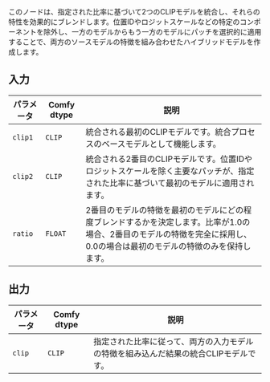 このノードは、指定された比率に基づいて2つのCLIPモデルを統合し、それらの特性を効果的にブレンドします。位置IDやロジットスケールなどの特定のコンポーネントを除外し、一方のモデルからもう一方のモデルにパッチを選択的に適用することで、両方のソースモデルの特徴を組み合わせたハイブリッドモデルを作成します。

## 入力

| パラメータ | Comfy dtype | 説明 |
|-----------|-------------|-------------|
| `clip1`   | `CLIP`      | 統合される最初のCLIPモデルです。統合プロセスのベースモデルとして機能します。 |
| `clip2`   | `CLIP`      | 統合される2番目のCLIPモデルです。位置IDやロジットスケールを除く主要なパッチが、指定された比率に基づいて最初のモデルに適用されます。 |
| `ratio`   | `FLOAT`     | 2番目のモデルの特徴を最初のモデルにどの程度ブレンドするかを決定します。比率が1.0の場合、2番目のモデルの特徴を完全に採用し、0.0の場合は最初のモデルの特徴のみを保持します。 |

## 出力

| パラメータ | Comfy dtype | 説明 |
|-----------|-------------|-------------|
| `clip`    | `CLIP`      | 指定された比率に従って、両方の入力モデルの特徴を組み込んだ結果の統合CLIPモデルです。 |
